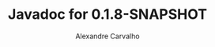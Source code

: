 ---
title: Javadoc for 0.1.8-SNAPSHOT
author: Alexandre Carvalho
menu_title: 0.1.8-SNAPSHOT
category: javadoc_docs
layout: iframe
iframe_url: /docs/0.1.8-SNAPSHOT/site/apidocs/index.html
order: 3
---